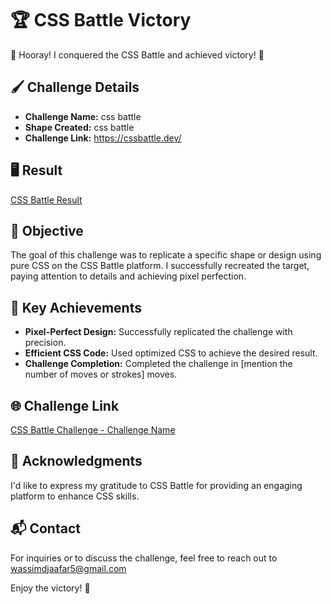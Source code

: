 # 🏆 CSS Battle Victory

🎉 Hooray! I conquered the CSS Battle and achieved victory! 🎉

## 🖌️ Challenge Details

- **Challenge Name:** css battle
- **Shape Created:** css battle
- **Challenge Link:** https://cssbattle.dev/

## 🖥️ Result

[CSS Battle Result](https://wassimoubaziz.github.io/css-battle/)

## 🎯 Objective

The goal of this challenge was to replicate a specific shape or design using pure CSS on the CSS Battle platform. I successfully recreated the target, paying attention to details and achieving pixel perfection.

## 🚀 Key Achievements

- **Pixel-Perfect Design:** Successfully replicated the challenge with precision.
- **Efficient CSS Code:** Used optimized CSS to achieve the desired result.
- **Challenge Completion:** Completed the challenge in [mention the number of moves or strokes] moves.

## 🌐 Challenge Link

[CSS Battle Challenge - Challenge Name](https://cssbattle.dev/)

## 🤝 Acknowledgments

I'd like to express my gratitude to CSS Battle for providing an engaging platform to enhance CSS skills.

## 📬 Contact

For inquiries or to discuss the challenge, feel free to reach out to wassimdjaafar5@gmail.com

Enjoy the victory! 🎉
